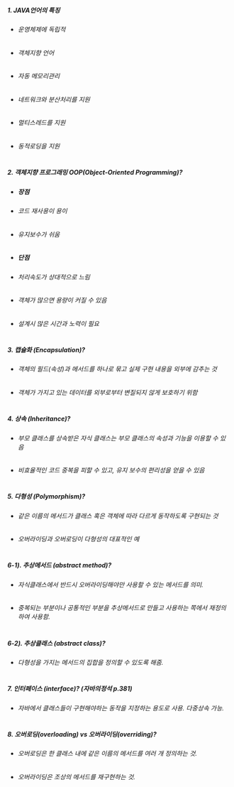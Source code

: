 ##### 1. JAVA언어의 특징
- ###### 운영체제에 독립적
- ###### 객체지향 언어
- ###### 자동 메모리관리
- ###### 네트워크와 분산처리를 지원
- ###### 멀티스레드를 지원
- ###### 동적로딩을 지원
#
##### 2. 객체지향 프로그래밍 OOP(Object-Oriented Programming)?

- ##### 장점
- ###### 코드 재사용이 용이
- ###### 유지보수가 쉬움


- ##### 단점
- ###### 처리속도가 상대적으로 느림
- ###### 객체가 많으면 용량이 커질 수 있음
- ###### 설계시 많은 시간과 노력이 필요
#
##### 3. 캡슐화 (Encapsulation)?
- ###### 객체의 필드(속성)과 메서드를 하나로 묶고 실제 구현 내용을 외부에 감추는 것
- ###### 객체가 가지고 있는 데이터를 ​외부로부터 변질되지 않게 보호하기 위함
#
##### 4. 상속 (Inheritance)?
- ###### 부모 클래스를 상속받은 자식 클래스는 부모 클래스의 속성과 기능을 이용할 수 있음
- ###### 비효율적인 코드 중복을 피할 수 있고, 유지 보수의 편리성을 얻을 수 있음
#
##### 5. 다형성 (Polymorphism)?
- ###### 같은 이름의 메서드가 클래스 혹은 객체에 따라 다르게 동작하도록 구현되는 것
- ###### 오버라이딩과 오버로딩이 다형성의 대표적인 예
#
##### 6-1). 추상메서드 (abstract method)?
- ###### 자식클래스에서 반드시 오버라이딩해야만 사용할 수 있는 메서드를 의미.
- ###### 중복되는 부분이나 공통적인 부분을 추상메서드로 만들고 사용하는 쪽에서 재정의하여 사용함.
#
##### 6-2). 추상클래스 (abstract class)?
- ###### 다형성을 가지는 메서드의 집합을 정의할 수 있도록 해줌.
#
##### 7. 인터페이스 (interface)? (자바의정석 p.381)
- ###### 자바에서 클래스들이 구현해야하는 동작을 지정하는 용도로 사용. 다중상속 가능.
#
##### 8. 오버로딩(overloading) vs 오버라이딩(overriding)?
- ###### 오버로딩은 한 클래스 내에 같은 이름의 메서드를 여러 개 정의하는 것.
- ###### 오버라이딩은 조상의 메서드를 재구현하는 것.
#
